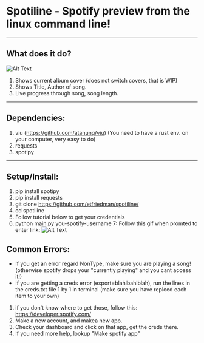 # Spotiline - Spotify preview from the linux command line!

----
## What does it do?

![Alt Text](https://i.imgur.com/y4bJpdj.gif)
1. Shows current album cover (does not switch covers, that is WIP)
2. Shows Title, Author of song.
3. Live progress through song, song length.
----
## Dependencies:
1. viu (https://github.com/atanunq/viu) (You need to have a rust env. on your computer, very easy to do)
2. requests
3. spotipy
----
## Setup/Install:
1. pip install spotipy
2. pip install requests
3. git clone https://github.com/etfriedman/spotiline/
4. cd spotiline
5. Follow tutorial below to get your credentials 
6. python main.py you-spotify-username
7: Follow this gif when promted to enter link:
![Alt Text](https://github.com/etfriedman/command-line-spotify-player/blob/master/setup1.gif)

## Common Errors:
- If you get an error regard NonType, make sure you are playing a song! (otherwise spotify drops your "currently playing" and you cant access it!)
- If you are getting a creds error (export=blahlbahlblah), run the lines in the creds.txt file 1 by 1 in terminal (make sure you have replced each item to your own)
1. if you don't know where to get those, follow this: https://developer.spotify.com/
2. Make a new account, and makea new app.
3. Check your dashboard and click on that app, get the creds there.
4. If you need more help, lookup "Make spotify app"
